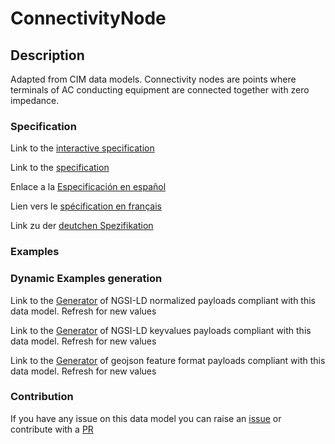 # ConnectivityNode

## Description 

Adapted from CIM data models. Connectivity nodes are points where terminals of AC conducting equipment are connected together with zero impedance.
### Specification

Link to the [interactive specification](https://swagger.lab.fiware.org/?url=https://smart-data-models.github.io/dataModel.EnergyCIM/ConnectivityNode/swagger.yaml)

Link to the [specification](https://smart-data-models.github.io/dataModel.EnergyCIM/ConnectivityNode/doc/spec.md)

Enlace a la [Especificación en español](https://smart-data-models.github.io/dataModel.EnergyCIM/ConnectivityNode/doc/spec_ES.md)

Lien vers le [spécification en français](https://smart-data-models.github.io/dataModel.EnergyCIM/ConnectivityNode/doc/spec_FR.md)

Link zu der [deutchen Spezifikation](https://smart-data-models.github.io/dataModel.EnergyCIM/ConnectivityNode/doc/spec_DE.md)
### Examples
### Dynamic Examples generation

Link to the [Generator](https://smartdatamodels.org/extra/ngsi-ld_generator_v0.92.php?schemaUrl=https://raw.githubusercontent.com/smart-data-models/dataModel.EnergyCIM/master/ConnectivityNode/schema.json&email=info@smartdatamodels.org) of NGSI-LD normalized payloads compliant with this data model. Refresh for new values

Link to the [Generator](https://smartdatamodels.org/extra/ngsi-ld_generator_keyvalues_v0.92.php?schemaUrl=https://raw.githubusercontent.com/smart-data-models/dataModel.EnergyCIM/master/ConnectivityNode/schema.json&email=info@smartdatamodels.org) of NGSI-LD keyvalues payloads compliant with this data model. Refresh for new values

Link to the [Generator](https://smartdatamodels.org/extra/geojson_features_generator_v1.0.php?schemaUrl=https://raw.githubusercontent.com/smart-data-models/dataModel.EnergyCIM/master/ConnectivityNode/schema.json&email=info@smartdatamodels.org) of geojson feature format payloads compliant with this data model. Refresh for new values
### Contribution

 If you have any issue on this data model you can raise an [issue](https://github.com/smart-data-models/dataModel.EnergyCIM/issues)  or contribute with a [PR](https://github.com/smart-data-models/dataModel.EnergyCIM/pulls)